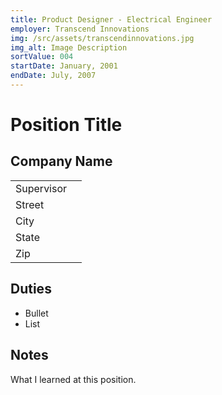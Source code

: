 ```yaml
---
title: Product Designer - Electrical Engineer
employer: Transcend Innovations
img: /src/assets/transcendinnovations.jpg
img_alt: Image Description
sortValue: 004
startDate: January, 2001
endDate: July, 2007 
---
```

# Position Title
## Company Name
|            |  |
| --         |--|
| Supervisor |  |  
| Street     |  |  
| City       |  |
| State      |  | 
| Zip        |  |

## Duties
* Bullet
* List

## Notes
What I learned at this position.

